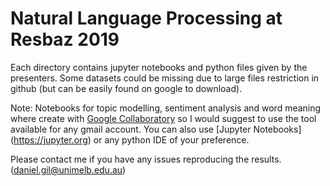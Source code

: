 # Natural Language Processing at Resbaz 2019

Each directory contains jupyter notebooks and python files given by the presenters. Some datasets could be missing due to large files restriction in github (but can be easily found on google to download).

Note: Notebooks for topic modelling, sentiment analysis and word meaning where create with [Google Collaboratory]( https://colab.research.google.…) so I would suggest to use the tool available for any gmail account. You can also use [Jupyter Notebooks] (https://jupyter.org) or any python IDE of your preference.

Please contact me if you have any issues reproducing the results.
(daniel.gil@unimelb.edu.au)

